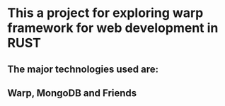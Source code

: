 # This a project for exploring warp framework for web development in RUST

## The major technologies used are:

## Warp, MongoDB and Friends
